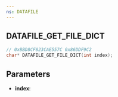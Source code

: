 ```yaml
---
ns: DATAFILE
---
```

## DATAFILE_GET_FILE_DICT

```c
// 0xBBD8CF823CAE557C 0x86DDF9C2
char* DATAFILE_GET_FILE_DICT(int index);
```

## Parameters
* **index**:
